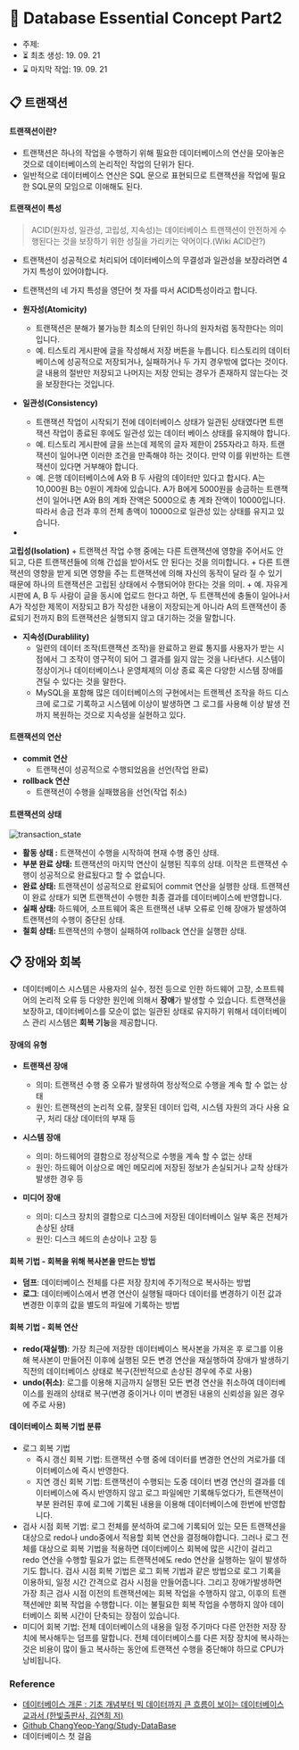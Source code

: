 # 📖 Database Essential Concept Part2
- 주제: 
- ⏳ 최초 생성: 19. 09. 21
- ⌛ 마지막 작업: 19. 09. 21


## 📋 트랜잭션
#### 트랜잭션이란?
- 트랜잭션은 하나의 작업을 수행하기 위해 필요한 데이터베이스의 연산을 모아놓은 것으로 데이터베이스의 논리적인 작업의 단위가 된다. 
- 일반적으로 데이터베이스 연산은 SQL 문으로 표현되므로 트랜잭션을 작업에 필요한 SQL문의 모임으로 이애해도 된다. 

#### 트랜잭션이 특성
>ACID(원자성, 일관성, 고립성, 지속성)는 데이터베이스 트랜잭션이 안전하게 수행된다는 것을 보장하기 위한 성질을 가리키는 약어이다.(Wiki ACID란?)
- 트랜잭션이 성공적으로 처리되어 데이터베이스의 무결성과 일관성을 보장라려면 4가지 특성이 있어야합니다.
- 트랜잭션의 네 가지 특성을 영단어 첫 자를 따서 ACID특성이라고 합니다. 
- **원자성(Atomicity)**
    + 트랜잭션은 분해가 불가능한 최소의 단위인 하나의 원자처럼 동작한다는 의미입니다.
    + 예. 티스토리 게시판에 글을 작성해서 저장 버튼을 누릅니다. 티스토리의 데이터 베이스에 성공적으로 저장되거나, 실패하거나 두 가지 경우밖에 없다는 것이다. 글 내용의 절반만 저장되고 나머지는 저장 안되는 경우가 존재하지 않는다는 것을 보장한다는 것입니다.  

- **일관성(Consistency)**
    + 트랜잭션 작업이 시작되기 전에 데이터베이스 상태가 일관된 상태였다면 트랜잭션 작업이 종료된 후에도 일관성 있는 데이터 베이스 상태를 유지해야 합니다.
    + 예. 티스토리 게시판에 글을 쓰는데 제목의 글자 제한이 255자라고 하자. 트랜잭션이 일어나면 이러한 조건을 만족해야 하는 것이다. 만약 이를 위반하는 트랜잭션이 있다면 거부해야 합니다. 
    + 예. 은행 데이터베이스에 A와 B 두 사람의 데이터만 있다고 합시다. A는 10,000원 B는 0원이 계좌에 있습니다. A가 B에게 5000원을 송금하는 트랜잭션이 일어나면 A와 B의 계좌 잔액은 5000으로 총 계좌 잔액이 10000입니다. 따라서 송금 전과 후의 전체 총액이 10000으로 일관성 있는 상태를 유지고 있습니다. 
- 
**고립성(Isolation)**
    + 트랜잭션 작업 수행 중에는 다른 트랜잭션에 영향을 주어서도 안되고, 다른 트랜잭션들에 의해 간섭을 받아서도 안 된다는 것을 의미합니다. 
    + 다른 트랜잭션의 영향을 받게 되면 영향을 주는 트랜잭션에 의해 자신의 동작이 달라 질 수 있기 때문에 하나의 트랜잭션은 고립된 상태에서 수행되어야 한다는 것을 의미.
    + 예. 자유게시판에 A, B 두 사람이 글을 동시에 업로드 한다고 하면, 두 트랜젝션에 충돌이 일어나서 A가 작성한 제목이 저장되고 B가 작성한 내용이 저장되는게 아니라 A의 트랜잭션이 종료되기 전까지 B의 트랜잭션은 실행되지 않고 대기하는 것을 말합니다.


- **지속성(Durablility)**
    + 일련의 데이터 조작(트랜잭션 조작)을 완료하고 완료 통지를 사용자가 받는 시점에서 그 조작이 영구적이 되어 그 결과를 잃지 않는 것을 나타낸다. 시스템이 정상이거나  데이터베이스나 운영체제의 이상 종료 혹은 다양한 시스템 장애를 견딜 수 있다는 것을 말한다. 
    + MySQL을 포함해 많은 데이터베이스의 구현에서는 트랜젝션 조작을 하드 디스크에 로그로 기록하고 시스템에 이상이 발생하면 그 로그를 사용해 이상 발생 전까지 복원하는 것으로 지속성을 실현하고 있다. 

#### 트랜잭션의 연산
- **commit 연산**
    + 트랜잭션이 성공적으로 수행되었음을 선언(작업 완료)
- **rollback 연산**
    + 트랜잭션이 수행을 실패했음을 선언(작업 취소)

#### 트랜잭션의 상태
![transaction_state]()
- **활동 상태 :** 트랜잭션이 수행을 시작하여 현재 수행 중인 상태.
- **부분 완료 상태:** 트랜잭션의 마지막 연산이 실행된 직후의 상태. 이작은 트랜잭션 수행이 성공적으로 완료됬다고 할 수 없습니다.
- **완료 상태:** 트랜잭션이 성공적으로 완료되어 commit 연산을 실행한 상태. 트랜잭션이 완료 상태가 되면 트랜잭션이 수행한 최종 결과를 데이터베이스에 반영합니다.
- **실패 상태:** 하드웨어, 소프트웨어 혹은 트랜잭션 내부 오류로 인해 장애가 발생하여 트랜잭션의 수행이 중단된 상태.
- **철회 상태:** 트랜잭션의 수행이 실패하여 rollback 연산을 실행한 상태.

## 📋 장애와 회복
- 데이터베이스 시스템은 사용자의 실수, 정전 등으로 인한 하드웨어 고장, 소프트웨어의 논리적 오류 등 다양한 원인에 의해서 **장애**가 발생할 수 있습니다. 트랜잭션을 보장하고, 데이터베이스를 모순이 없는 일관된 상태로 유지하기 위해서 데이터베이스 관리 시스템은 **회복 기능**을 제공합니다. 

#### 장애의 유형
- **트랜잭션 장애**
    + 의미: 트랜잭션 수행 중 오류가 발생하여 정상적으로 수행을 계속 할 수 없는 상태
    + 원인: 트랜잭션의 논리적 오류, 잘못된 데이터 입력, 시스템 자원의 과다 사용 요구, 처리 대상 데이터의 부재 등

- **시스템 장애**
    + 의미: 하드웨어의 결함으로 정상적으로 수행을 계속 할 수 없는 상태
    + 원인: 하드웨어 이상으로 메인 메모리에 저장된 정보가 손실되거나 교착 상태가 발생한 경우 등

- **미디어 장애**
    + 의미: 디스크 장치의 결함으로 디스크에 저장된 데이터베이스 일부 혹은 전체가 손상된 상태
    + 원인: 디스크 헤드의 손상이나 고장 등

#### 회복 기법 - 회복을 위해 복사본을 만드는 방법
- **덤프**: 데이터베이스 전체를 다른 저장 장치에 주기적으로 복사하는 방법
- **로그**: 데이터베이스에서 변경 연산이 실행될 때마다 데이터를 변경하기 이전 값과 변경한 이후의 값을 별도의 파일에 기록하는 방법

#### 회복 기법 - 회복 연산
- **redo(재실행)**: 가장 최근에 저장한 데이터베이스 복사본을 가져온 후 로그를 이용해 복사본이 만들어진 이후에 실행된 모든 변경 연산을 재실행하여 장애가 발생하기 직전의 데이터베이스 상태로 복구(전반적으로 손상된 경우에 주로 사용)
- **undo(취소)**: 로그를 이용해 지금까지 실행된 모든 변경 연산을 취소하여 데이터베이스를 원래의 상태로 복구(변경 중이거나 이미 변경된 내용의 신뢰성을 잃은 경우에 주로 사용)

#### 데이터베이스 회복 기법 분류
- 로그 회복 기법
    + 즉시 갱신 회복 기법: 트랜잭션 수행 중에 데이터를 변경한 연산의 겨로가를 데이터베이스에 즉시 반영한다.  
    + 지연 갱신 회복 기법: 트랜잭션이 수행되는 도중 데이터 변경 연산의 결과를 데이터베이스에 즉시 반영하지 않고 로그 파일에만 기록해두었다가, 트랜잭션이 부분 완려된 후에 로그에 기록된 내용을 이용해 데이터베이스에 한번에 반영합니다. 
- 검사 시점 회복 기법: 로그 전체를 분석하여 로그에 기록되어 있는 모든 트랜잭션을 대상으로 redo나 undo중에서 적용할 회복 연산을 결정해야합니다. 그러나 로그 전체를 대상으로 회복 기법을 적용하면 데이터베이스 회복에 많은 시간이 걸리고 redo 연산을 수행할 필요가 없는 트랜잭션에도 redo 연산을 실행하는 일이 발생하기도 합니다. 검사 시점 회복 기법은 로그 회복 기법과 같은 방법으로 로그 기록을 이용하되, 일정 시간 간격으로 검사 시점을 만들어줍니다. 그리고 장애가발생하면 가장 최근 검사 시점 이전의 트랜잭션에는 회복 작업을 수행하지 않고, 이후의 트랜잭션에만 회복 작업을 수행합니다. 이는 불필요한 회복 작업을 수행하지 않아 데이터베이스 회복 시간이 단축되는 장점이 있습니다. 
- 미디어 회복 기법: 전체 데이터베이스의 내용을 일정 주기마다 다른 안전한 저장 장치에 복사해두는 덤프를 말합니다. 전체 데이터베이스를 다른 저장 장치에 복사하는 것은 비용이 많이 들고 복사하는 동안에 트랜잭션 수행을 중단해야 하므로 CPU가 낭비됩니다. 



### Reference
+ [데이터베이스 개론 : 기초 개념부터 빅 데이터까지 큰 흐름이 보이는 데이터베이스 교과서 (한빛출판사, 김연희 저)](https://terms.naver.com/list.nhn?cid=58430&categoryId=58430)
+ [Github ChangYeop-Yang/Study-DataBase](https://github.com/ChangYeop-Yang/Study-DataBase)
+ 데이터베이스 첫 걸음